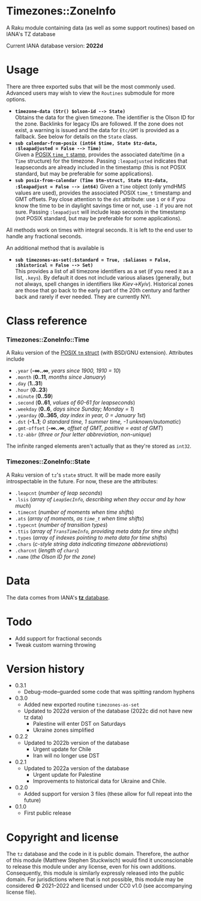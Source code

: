 # Timezones::ZoneInfo
A Raku module containing data (as well as some support routines) based on IANA's TZ database

Current IANA database version: **2022d** 

# Usage
There are three exported subs that will be the most commonly used.  Advanced users may wish to view the `Routines` submodule for more options.

  * **`timezone-data (Str() $olson-id --> State)`**  
Obtains the data for the given timezone.   The identifier is the Olson ID for the zone.  Backlinks for legacy IDs are followed.  If the zone does not exist, a warning is issued and the data for `Etc/GMT` is provided as a fallback.  See below for details on the `State` class.
  * **`sub calendar-from-posix (int64 $time, State $tz-data, :$leapadjusted = False --> Time)`**  
Given a [POSIX `time_t` stamp](https://www.gnu.org/software/libc/manual/html_node/Time-Types.html), provides the associated date/time (in a `Time` structure) for the timezone.  Passing `:leapadjusted` indicates that leapseconds are already included in the timestamp (this is not POSIX standard, but may be preferable for some applications).
  * **`sub posix-from-calendar (Time $tm-struct, State $tz-data, :$leapadjust = False --> int64)`**
Given a `Time` object (only ymdHMS values are used), provides the associated POSIX `time_t` timestamp and GMT offsets.  Pay close attention to the `dst` attribute: use `1` or `0` if you know the time to be in daylight savings time or not, use `-1` if you are not sure.  Passing `:leapadjust` will include leap seconds in the timestamp (not POSIX standard, but may be preferable for some applications). 

All methods work on times with integral seconds. It is left to the end user to handle any fractional seconds.

An additional method that is available is 
  * **`sub timezones-as-set(:$standard = True, :$aliases = False, :$historical = False --> Set)`**  
This provides a list of all timezone identifiers as a set (if you need it as a list, `.keys`).  By default it does not include various aliases (generally, but not always, spell changes in identifiers like *Kiev*→*Kyiv*).  Historical zones are those that go back to the early part of the 20th century and farther back and rarely if ever needed.  They are currently NYI.
# Class reference

### Timezones::ZoneInfo::Time

A Raku version of the [POSIX `tm` struct](https://www.gnu.org/software/libc/manual/html_node/Broken_002ddown-Time.html) (with BSD/GNU extension).  Attributes include 

  * `.year` (**-∞..∞**, *years since 1900, 1910 = 10*)
  * `.month` (**0..11**, *months since January*)
  * `.day` (**1..31**)
  * `.hour` (**0..23**)
  * `.minute` (**0..59**)
  * `.second` (**0..61**, *values of 60-61 for leapseconds*)
  * `.weekday` (**0..6**, *days since Sunday; Monday = 1*)
  * `.yearday` (**0..365**, *day index in year, 0 = January 1st*)
  * `.dst` (**-1..1**; *0 standard time, 1 summer time, -1 unknown/automatic*)
  * `.gmt-offset` (**-∞..∞**, *offset of GMT, positive = east of GMT*)
  * `.tz-abbr` (*three or four letter abbreviation, non-unique*)
  
The infinite ranged elements aren't actually that as they're stored as `int32`.

### Timezones::ZoneInfo::State

A Raku version of `tz`'s `state` struct.  It will be made more easily introspectable in the future.  For now, these are the attributes:
  * `.leapcnt` (*number of leap seconds*)
  * `.lsis` (*array of `LeapSecInfo`, describing when they occur and by how much*)
  * `.timecnt` (*number of moments when time shifts*)
  * `.ats` (*array of moments, as `time_t` when time shifts*)
  * `.typecnt` (*number of transition types*)
  * `.ttis` (*array of `TransTimeInfo`, providing meta data for time shifts*)
  * `.types` (*array of indexes pointing to meta data for time shifts*)
  * `.chars` (*c-style string data indicating timezone abbreviations*)
  * `.charcnt` (*length of `chars`*)
  * `.name` (*the Olson ID for the zone*)

# Data
The data comes from IANA's [**tz** database](https://www.iana.org/time-zones).  

# Todo
  * Add support for fractional seconds
  * Tweak custom warning throwing
  
# Version history
  * 0.3.1
    * Debug-mode–guarded some code that was spitting random hyphens
  * 0.3.0
    * Added new exported routine `timezones-as-set`
    * Updated to 2022d version of the database (2022c did not have new tz data)
      * Palestine will enter DST on Saturdays
      * Ukraine zones simplified
  * 0.2.2
    * Updated to 2022b version of the database
      * Urgent update for Chile
      * Iran will no longer use DST
  * 0.2.1
    * Updated to 2022a version of the database
      * Urgent update for Palestine
      * Improvements to historical data for Ukraine and Chile.
  * 0.2.0
    * Added support for version 3 files (these allow for full repeat into the future) 
  * 0.1.0
    * First public release
  
# Copyright and license
The `tz` database and the code in it is public domain.  Therefore, the author of this module (Matthew Stephen Stuckwisch) would find it unconscionable to release this module under any license, even for his own additions.  Consequently, this module is similarly expressly released into the public domain.  For jurisdictions where that is not possible, this module may be considered © 2021–2022 and licensed under CC0 v1.0 (see accompanying license file).
